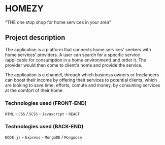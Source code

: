 # HOMEZY
"THE one stop shop for home services in your area"

## Project description

The application is a platform that connects home services' seekers with home services' providers. A user can search for a specific service (applicable for consumption in a home environment) and order it. The provider would then come to client's home and provide the service. 

The application is a channel, through which business owners or freelancers can boost their income by offering their services to potential clients, which are looking to save time, efforts, comute and money, by consuming services at the comfort of their home. 

### Technologies used (FRONT-END)

`HTML` - `CSS` / `SCSS` - `Javascript` - `REACT`

### Technologies used (BACK-END)

`NODE.js` - `Express` - `MongoDB` / `Mongoose`
